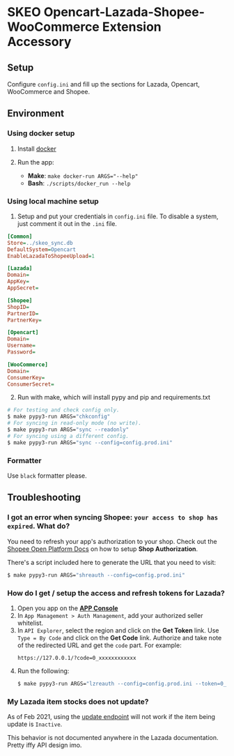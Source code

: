 # SKEO Opencart-Lazada-Shopee-WooCommerce Extension Accessory

## Setup

Configure `config.ini` and fill up the sections for Lazada, Opencart, WooCommerce and Shopee.

## Environment

### Using docker setup

1. Install [docker](docs.docker.com/get-docker)

2. Run the app:

   - **Make**: `make docker-run ARGS="--help"`
   - **Bash**: `./scripts/docker_run --help`

### Using local machine setup

1. Setup and put your credentials in `config.ini` file. To disable a system,
   just comment it out in the `.ini` file.

```ini
[Common]
Store=../skeo_sync.db
DefaultSystem=Opencart
EnableLazadaToShopeeUpload=1

[Lazada]
Domain=
AppKey=
AppSecret=

[Shopee]
ShopID=
PartnerID=
PartnerKey=

[Opencart]
Domain=
Username=
Password=

[WooCommerce]
Domain=
ConsumerKey=
ConsumerSecret=
```

2. Run with make, which will install pypy and pip and requirements.txt

```sh
# For testing and check config only.
$ make pypy3-run ARGS="chkconfig"
# For syncing in read-only mode (no write).
$ make pypy3-run ARGS="sync --readonly"
# For syncing using a different config.
$ make pypy3-run ARGS="sync --config=config.prod.ini"
```

### Formatter

Use `black` formatter please.

## Troubleshooting

### I got an error when syncing Shopee: `your access to shop has expired`. What do?

You need to refresh your app's authorization to your shop. Check out the
[Shopee Open Platform Docs](https://open.shopee.com/documents?module=63&type=2&id=56)
on how to setup **Shop Authorization**.

There's a script included here to generate the URL that you need to visit:

```sh
$ make pypy3-run ARGS="shreauth --config=config.prod.ini"
```

### How do I get / setup the access and refresh tokens for Lazada?

1. Open you app on the [**APP Console**](https://open.lazada.com/app/index.htm)
2. In `App Management > Auth Management`, add your authorized seller whitelist.
3. In `API Explorer`, select the region and click on the **Get Token** link. Use
   `Type = By Code` and click on the **Get Code** link. Authorize and take note
   of the redirected URL and get the `code` part. For example:
   ```
   https://127.0.0.1/?code=0_xxxxxxxxxxxx
   ```
4. Run the following:
   ```sh
   $ make pypy3-run ARGS="lzreauth --config=config.prod.ini --token=0_xxxxxxxxxxxx"
   ```

### My Lazada item stocks does not update?

As of Feb 2021, using the [update endpoint](https://open.lazada.com/doc/api.htm?spm=a2o9m.11193494.0.0.761f266b7z0ooD#/api?cid=5&path=/product/price_quantity/update)
will not work if the item being update is `Inactive`.

This behavior is not documented anywhere in the Lazada documentation. Pretty iffy
API design imo.
